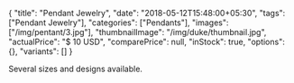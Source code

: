 {
    "title": "Pendant Jewelry",
    "date": "2018-05-12T15:48:00+05:30",
    "tags": ["Pendant Jewelry"],
    "categories": ["Pendants"],
    "images": ["/img/pentant/3.jpg"],
    "thumbnailImage": "/img/duke/thumbnail.jpg",
    "actualPrice": "$ 10 USD",
    "comparePrice": null,
    "inStock": true,
    "options": {},
    "variants": []
}

Several sizes and designs available.
